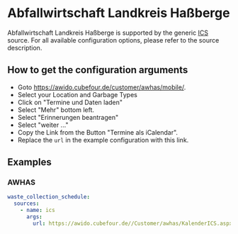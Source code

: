 # Abfallwirtschaft Landkreis Haßberge

Abfallwirtschaft Landkreis Haßberge is supported by the generic [ICS](/doc/source/ics.md) source. For all available configuration options, please refer to the source description.


## How to get the configuration arguments

- Goto <https://awido.cubefour.de/customer/awhas/mobile/>.
- Select your Location and Garbage Types
- Click on "Termine und Daten laden"
- Select "Mehr" bottom left.
- Select "Erinnerungen beantragen"
- Select "weiter ..."
- Copy the Link from the Button "Termine als iCalendar".
- Replace the `url` in the example configuration with this link.

## Examples

### AWHAS

```yaml
waste_collection_schedule:
  sources:
    - name: ics
      args:
        url: https://awido.cubefour.de//Customer/awhas/KalenderICS.aspx?oid=99945703-4fb1-4949-a6d2-19d9f2deba13&jahr=2024&reminder=-1.21:00&fraktionen=1,2,3,4,11
```
